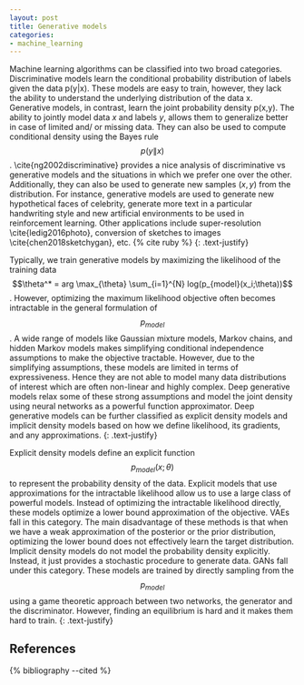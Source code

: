 ```yaml
---
layout: post
title: Generative models
categories:
- machine_learning
---
```


Machine learning algorithms can be classified into two broad categories. Discriminative models learn the conditional probability distribution of labels given the data p(y\|x). These models are easy to train, however, they lack the ability to understand the underlying distribution of the data x. Generative models, in contrast, learn the joint probability density p(x,y). The ability to jointly model data $x$ and labels $y$, allows them to generalize better in case of limited and/ or missing data. They can also be used to compute conditional density using the Bayes rule $$p(y\|x)$$.  \cite{ng2002discriminative} provides a nice analysis of discriminative vs generative models and the situations in which we prefer one over the other. Additionally, they can also be used to generate new samples $(x,y)$ from the distribution. For instance, generative models are used to generate new hypothetical faces of celebrity, generate more text in a particular handwriting style and new artificial environments to be used in reinforcement learning. Other applications include super-resolution \cite{ledig2016photo}, conversion of sketches to images \cite{chen2018sketchygan}, etc. {% cite ruby %}
{: .text-justify} 

Typically, we train generative models by maximizing the likelihood of the training data $$\theta^* = arg \max_{\theta} \sum_{i=1}^{N} log(p_{model}(x_i;\theta))$$. However, optimizing the maximum likelihood objective often becomes intractable in the general formulation of $$p_{model}$$. A wide range of models like Gaussian mixture models, Markov chains, and hidden Markov models makes simplifying conditional independence assumptions to make the objective tractable. However, due to the simplifying assumptions, these models are limited in terms of expressiveness. Hence they are not able to model many data distributions of interest which are often non-linear and highly complex. Deep generative models relax some of these strong assumptions and model the joint density using neural networks as a powerful function approximator. Deep generative models can be further classified as explicit density models and implicit density models based on how we define likelihood, its gradients, and any approximations.
{: .text-justify} 

Explicit density models define an explicit function $$p_{model}(x;\theta)$$ to represent the probability density of the data. Explicit models that use approximations for the intractable likelihood allow us to use a large class of powerful models. Instead of optimizing the intractable likelihood directly, these models optimize a lower bound approximation of the objective. VAEs fall in this category. The main disadvantage of these methods is that when we have a weak approximation of the posterior or the prior distribution, optimizing the lower bound does not effectively learn the target distribution. Implicit density models do not model the probability density explicitly. Instead, it just provides a stochastic procedure to generate data. GANs fall under this category. These models are trained by directly sampling from the $$p_{model}$$ using a game theoretic approach between two networks, the generator and the discriminator. However, finding an equilibrium is hard and it makes them hard to train.
{: .text-justify} 

## References
{% bibliography --cited %}
